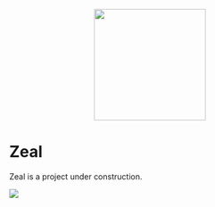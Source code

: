 <p align="center">
	<img src="https://i.imgur.com/g1pxfIm.png" width="200" />
</p>

# Zeal

Zeal is a project under construction.

<a href="https://www.linkedin.com/in/javier-monfort">
	<img src="https://i.imgur.com/bYsGDiD.png" />
</a>
